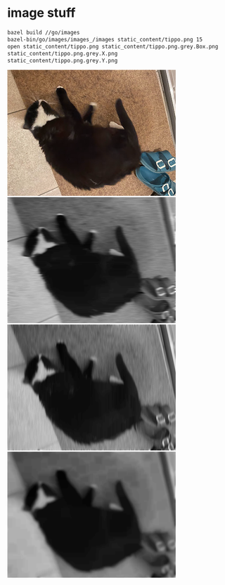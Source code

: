 # image stuff

```shell
bazel build //go/images
bazel-bin/go/images/images_/images static_content/tippo.png 15
open static_content/tippo.png static_content/tippo.png.grey.Box.png static_content/tippo.png.grey.X.png static_content/tippo.png.grey.Y.png
```

![Box X](../../static_content/tippo.png.png)
![Box X](../../static_content/tippo.png.grey.X.png)
![Box Y](../../static_content/tippo.png.grey.Y.png)
![Box](../../static_content/tippo.png.grey.Box.png)

